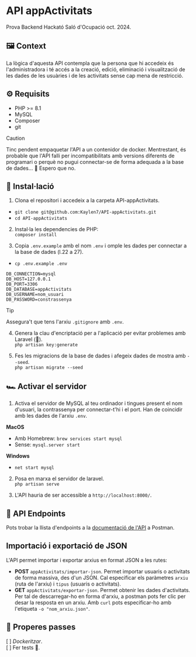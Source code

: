 # API appActivitats  
Prova Backend Hackató Saló d'Ocupació oct. 2024. 

## 🖼️ Context  
La lògica d'aquesta API contempla que la persona que hi accedeix és l'administradora i té accés a la creació, edició, eliminació i visualització de les dades de les usuàries i de les activitats sense cap mena de restricció.  

## ⚙️ Requisits
- PHP >= 8.1  
- MySQL
- Composer
- git

>[!CAUTION]
> Tinc pendent empaquetar l'API a un contenidor de docker. Mentrestant, és probable que l'API falli per incompatibilitats amb versions diferents de programari o perquè no pugui connectar-se de forma adequada a la base de dades... 🤡 Espero que no.  

## 🧱 Instal·lació  
1. Clona el repositori i accedeix a la carpeta API-appActivitats.  
- `git clone git@github.com:Kaylen7/API-appActivitats.git`  
- `cd API-appActivitats`  

2. Instal·la les dependencies de PHP:  
`composer install`  

3. Copia `.env.example` amb el nom `.env` i omple les dades per connectar a la base de dades (l.22 a 27).  
- `cp .env.example .env`  
```
DB_CONNECTION=mysql
DB_HOST=127.0.0.1
DB_PORT=3306
DB_DATABASE=appActivitats
DB_USERNAME=nom_usuari
DB_PASSWORD=constrassenya
```  

>[!TIP]
> Assegura't que tens l'arxiu `.gitignore` amb `.env`.  

4. Genera la clau d'encriptació per a l'aplicació per evitar problemes amb Laravel (🤞).  
`php artisan key:generate`  

5. Fes les migracions de la base de dades i afegeix dades de mostra amb `--seed`.  
`php artisan migrate --seed`  

## 🏎️ Activar el servidor

1. Activa el servidor de MySQL al teu ordinador i tingues present el nom d'usuari, la contrassenya per connectar-t'hi i el port. Han de coincidir amb les dades de l'arxiu `.env`.  

**MacOS**
- Amb Homebrew: `brew services start mysql`  
- Sense: `mysql.server start`  

**Windows**
- `net start mysql`  

2. Posa en marxa el servidor de laravel.  
`php artisan serve`  

3. L'API hauria de ser accessible a `http://localhost:8000/`. 

## 🤝 API Endpoints  
Pots trobar la llista d'endpoints a la [documentació de l'API](https://www.postman.com/kaylen/appactivitats/overview) a Postman.  

## Importació i exportació de JSON  
L'API permet importar i exportar arxius en format JSON a les rutes:  
- **POST** `appActivitats/importar-json`. Permet importar usuaris o activitats de forma massiva, des d'un JSON. Cal especificar els paràmetres `arxiu` (ruta de l'arxiu) i `tipus` (usuaris o activitats).  
- **GET** `appActivitats/exportar-json`. Permet obtenir les dades d'activitats. Per tal de descarregar-ho en forma d'arxiu, a postman pots fer clic per desar la resposta en un arxiu. Amb `curl` pots especificar-ho amb l'etiqueta `-o "nom_arxiu.json"`.  

## 🚀 Properes passes  
[ ] _Dockeritzar_.  
[ ] Fer tests 🫠.  